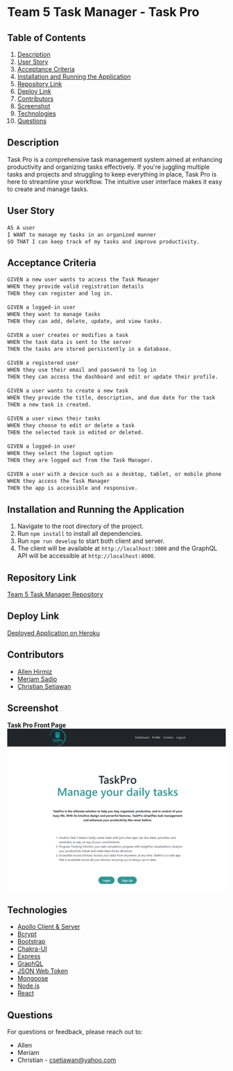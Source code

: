 # Team 5 Task Manager - Task Pro

## Table of Contents

1. [Description](#description)
2. [User Story](#user-story)
3. [Acceptance Criteria](#acceptance-criteria)
4. [Installation and Running the Application](#installation-and-running-the-application)
5. [Repository Link](#repository-link)
6. [Deploy Link](#deploy-link)
7. [Contributors](#contributors)
8. [Screenshot](#screenshot)
9. [Technologies](#technologies)
10. [Questions](#questions)

## Description

Task Pro is a comprehensive task management system aimed at enhancing productivity and organizing tasks effectively. If you're juggling multiple tasks and projects and struggling to keep everything in place, Task Pro is here to streamline your workflow. The intuitive user interface makes it easy to create and manage tasks.

## User Story

```
AS A user
I WANT to manage my tasks in an organized manner
SO THAT I can keep track of my tasks and improve productivity.
```

## Acceptance Criteria

```
GIVEN a new user wants to access the Task Manager
WHEN they provide valid registration details
THEN they can register and log in.

GIVEN a logged-in user
WHEN they want to manage tasks
THEN they can add, delete, update, and view tasks.

GIVEN a user creates or modifies a task
WHEN the task data is sent to the server
THEN the tasks are stored persistently in a database.

GIVEN a registered user
WHEN they use their email and password to log in
THEN they can access the dashboard and edit or update their profile.

GIVEN a user wants to create a new task
WHEN they provide the title, description, and due date for the task
THEN a new task is created.

GIVEN a user views their tasks
WHEN they choose to edit or delete a task
THEN the selected task is edited or deleted.

GIVEN a logged-in user
WHEN they select the logout option
THEN they are logged out from the Task Manager.

GIVEN a user with a device such as a desktop, tablet, or mobile phone
WHEN they access the Task Manager
THEN the app is accessible and responsive.
```

## Installation and Running the Application

1. Navigate to the root directory of the project.
2. Run `npm install` to install all dependencies.
3. Run `npm run develop` to start both client and server.
4. The client will be available at `http://localhost:3000` and the GraphQL API will be accessible at `http://localhost:4000`.

## Repository Link

[Team 5 Task Manager Repository](https://github.com/AllenHirmiz/Team-5-Task-Manager)

## Deploy Link

[Deployed Application on Heroku](https://task-pro-g5-d3c5f7289792.herokuapp.com/)

## Contributors

- [Allen Hirmiz](https://github.com/AllenHirmiz)
- [Meriam Sadio](https://github.com/msadio8)
- [Christian Setiawan](https://github.com/csetiawan88)

## Screenshot

**Task Pro Front Page**
![Task Pro Front Page](assets/images/homepage.png)

## Technologies

- [Apollo Client & Server](https://www.apollographql.com/)
- [Bcrypt](https://www.npmjs.com/package/bcrypt)
- [Bootstrap](https://getbootstrap.com/)
- [Chakra-UI](https://chakra-ui.com/)
- [Express](https://expressjs.com/)
- [GraphQL](https://graphql.org/)
- [JSON Web Token](https://www.npmjs.com/package/jsonwebtoken)
- [Mongoose](https://mongoosejs.com/)
- [Node.js](https://nodejs.org/)
- [React](https://reactjs.org/)

## Questions

For questions or feedback, please reach out to:

- Allen
- Meriam
- Christian - [csetiawan@yahoo.com](mailto:csetiawan@yahoo.com)
